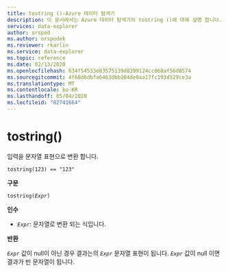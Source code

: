 ```yaml
---
title: tostring ()-Azure 데이터 탐색기
description: 이 문서에서는 Azure 데이터 탐색기의 tostring ()에 대해 설명 합니다.
services: data-explorer
author: orspod
ms.author: orspodek
ms.reviewer: rkarlin
ms.service: data-explorer
ms.topic: reference
ms.date: 02/13/2020
ms.openlocfilehash: 634f54533e83575139d8399124cc068af56d8574
ms.sourcegitcommit: 4f68d6dbfa6463dbb284de0aa17fc193d529ce3a
ms.translationtype: MT
ms.contentlocale: ko-KR
ms.lasthandoff: 05/04/2020
ms.locfileid: "82741664"
---
```

# <a name="tostring"></a>tostring()

입력을 문자열 표현으로 변환 합니다.

```kusto
tostring(123) == "123"
```

**구문**

`tostring(`*`Expr`*`)`

**인수**

* *`Expr`*: 문자열로 변환 되는 식입니다. 

**반환**

*`Expr`* 값이 null이 아닌 경우 결과는의 *`Expr`* 문자열 표현이 됩니다.
*`Expr`* 값이 null 이면 결과가 빈 문자열이 됩니다.
 